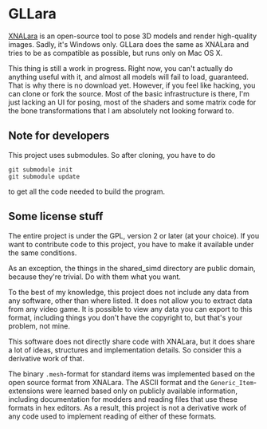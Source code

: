 GLLara
======

[XNALara][xnalara] is an open-source tool to pose 3D models and render high-quality images. Sadly, it's Windows only. GLLara does the same as XNALara and tries to be as compatible as possible, but runs only on Mac OS X.

This thing is still a work in progress. Right now, you can't actually do anything useful with it, and almost all models will fail to load, guaranteed. That is why there is no download yet. However, if you feel like hacking, you can clone or fork the source. Most of the basic infrastructure is there, I'm just lacking an UI for posing, most of the shaders and some matrix code for the bone transformations that I am absolutely not looking forward to.

[xnalara]: http://www.tombraiderforums.com/showthread.php?t=147100

Note for developers
-------------------

This project uses submodules. So after cloning, you have to do

	git submodule init
	git submodule update

to get all the code needed to build the program.

Some license stuff
------------------

The entire project is under the GPL, version 2 or later (at your choice). If you want to contribute code to this project, you have to make it available under the same conditions.

As an exception, the things in the shared_simd directory are public domain, because they're trivial. Do with them what you want.

To the best of my knowledge, this project does not include any data from any software, other than where listed. It does not allow you to extract data from any video game. It is possible to view any data you can export to this format, including things you don't have the copyright to, but that's your problem, not mine.

This software does not directly share code with XNALara, but it does share a lot of ideas, structures and implementation details. So consider this a derivative work of that.

The binary `.mesh`-format for standard items was implemented based on the open source format from XNALara. The ASCII format and the `Generic_Item`-extensions were learned based only on publicly available information, including documentation for modders and reading files that use these formats in hex editors. As a result, this project is not a derivative work of any code used to implement reading of either of these formats.
